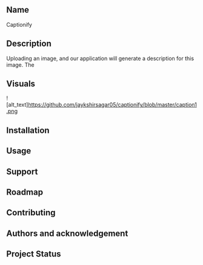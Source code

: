 ## Name
Captionify

## Description
Uploading an image, and our application will generate a description for this image. The 



## Visuals
![alt_text]https://github.com/jaykshirsagar05/captionify/blob/master/caption1.png

## Installation

## Usage

## Support

## Roadmap

## Contributing

## Authors and acknowledgement

## Project Status
